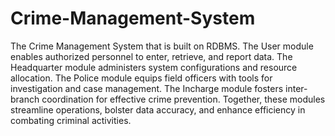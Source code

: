 # Crime-Management-System
The Crime Management System that is built on RDBMS.
The User module enables authorized personnel to enter, retrieve, and report data. The
Headquarter module administers system configurations and resource allocation. The
Police module equips field officers with tools for investigation and case management. The
Incharge module fosters inter-branch coordination for effective crime prevention.
Together, these modules streamline operations, bolster data accuracy, and enhance
efficiency in combating criminal activities.

